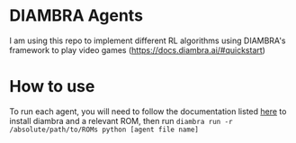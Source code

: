 # DIAMBRA Agents
I am using this repo to implement different RL algorithms using DIAMBRA's framework to play video games (https://docs.diambra.ai/#quickstart)

# How to use
To run each agent, you will need to follow the documentation listed [here](https://docs.diambra.ai/#installation) to install diambra and a relevant ROM, then run ``diambra run -r /absolute/path/to/ROMs python [agent file name]``
